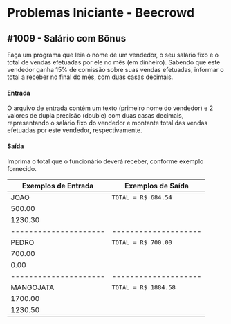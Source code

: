 # Problemas Iniciante - Beecrowd

## #1009 - Salário com Bônus
<p>Faça um programa que leia o nome de um vendedor, o seu salário fixo e o total de vendas efetuadas por ele no mês (em dinheiro). Sabendo que este vendedor ganha 15% de comissão sobre suas vendas efetuadas, informar o total a receber no final do mês, com duas casas decimais.</p>

#### Entrada
O arquivo de entrada contém um texto (primeiro nome do vendedor) e 2 valores de dupla precisão (double) com duas casas decimais, representando o salário fixo do vendedor e montante total das vendas efetuadas por este vendedor, respectivamente.

#### Saída
Imprima o total que o funcionário deverá receber, conforme exemplo fornecido.

| Exemplos de Entrada | Exemplos de Saída  |
|---------------------|--------------------|
| JOAO                |`TOTAL = R$ 684.54` |
| 500.00              |                    |
| 1230.30             |                    |
|---------------------|--------------------|
| PEDRO               |`TOTAL = R$ 700.00` |
| 700.00              |                    |
| 0.00                |                    |
|---------------------|--------------------|
| MANGOJATA           |`TOTAL = R$ 1884.58`|
| 1700.00             |                    |
| 1230.50             |                    |
